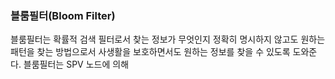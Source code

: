 ### 블룸필터\(Bloom Filter\)

블룸필터는 확률적 검색 필터로서 찾는 정보가 무엇인지 정확히 명시하지 않고도 원하는 패턴을 찾는 방법으로서 사생활을 보호하면서도 원하는 정보를 찾을 수 있도록 도와준다. 블룸필터는 SPV 노드에 의해 

